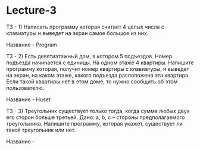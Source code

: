 # Lecture-3

ТЗ - 1) Написать программу которая считает 4 целых числа с клавиатуры и выведет на экран самое 
большое из них.

Название - Program

ТЗ - 2) Есть девятиэтажный дом, в котором 5 подъездов. Номер подъезда начинается с единицы. На 
одном этаже 4 квартиры. Напишите программу которая, получит номер квартиры с клавиатуры, и 
выведет на экран, на каком этаже, какого подъезда расположена эта квартира. Если такой 
квартиры нет в этом доме, то нужно сообщить об этом пользователю.

Название - Huset

ТЗ - 3) Треугольник существует только тогда, когда сумма любых двух его сторон больше третьей. Дано: a, 
b, c – стороны предполагаемого треугольника. Напишите программу, которая укажет, существует ли 
такой треугольник или нет.

Название - 
